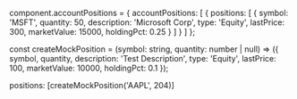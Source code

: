 component.accountPositions = {
  accountPositions: [
    {
      positions: [
        {
          symbol: 'MSFT',
          quantity: 50,
          description: 'Microsoft Corp',
          type: 'Equity',
          lastPrice: 300,
          marketValue: 15000,
          holdingPct: 0.25
        }
      ]
    }
  ]
};

const createMockPosition = (symbol: string, quantity: number | null) => ({
  symbol,
  quantity,
  description: 'Test Description',
  type: 'Equity',
  lastPrice: 100,
  marketValue: 10000,
  holdingPct: 0.1
});

positions: [createMockPosition('AAPL', 204)]